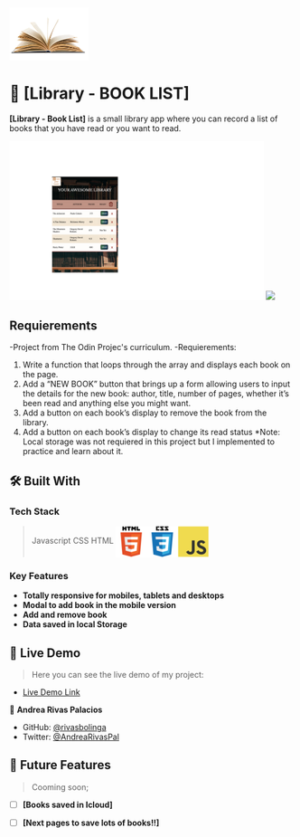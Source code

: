 

  <img src="./img/cf929df3b4640fa9e3893c370d8448cf0ffe7fbf.jpg" alt="logo" width="140"  height="auto" />
  <br/>



# 📖 [Library - BOOK LIST] <a name="about-project"></a>


**[Library - Book List]** is a small library app where you can record a list of books that you have read or you want to read. 

<img src="./img/mobile-v-library.png" alt="screenshot" width="450"  height="auto">

<img src="./img/Screenshot 2023-01-15 at 11.50.31.png" width="840"  height="auto">

## Requierements ##

-Project from The Odin Projec's curriculum.
-Requierements:
  1. Write a function that loops through the array and displays each book on the page. 
  2. Add a “NEW BOOK” button that brings up a form allowing users to input the details for the new book: author, title, number of pages, whether it’s been read and anything else you might want.
  3. Add a button on each book’s display to remove the book from the library.
  4. Add a button on each book’s display to change its read status
*Note: Local storage was not requiered in this project but I implemented to practice and learn about it.

## 🛠 Built With <a name="built-with"></a>

### Tech Stack <a name="tech-stack"></a>

> Javascript
> CSS
>HTML
<a href="https://www.w3.org/html/" target="_blank"><img align="center" src="https://raw.githubusercontent.com/devicons/devicon/master/icons/html5/html5-original-wordmark.svg" alt="html5" width="55" height="55"/></a><a href="https://www.w3schools.com/css/" target="_blank"><img align="center" src="https://raw.githubusercontent.com/devicons/devicon/master/icons/css3/css3-original-wordmark.svg" alt="css3" width="55" height="55"/></a><a href="https://developer.mozilla.org/en-US/docs/Web/JavaScript" target="_blank" rel="noreferrer"><img align="center" src="https://raw.githubusercontent.com/devicons/devicon/master/icons/javascript/javascript-original.svg" alt="javascript" width="55" height="55"/></a>

### Key Features <a name="key-features"></a>


- **Totally responsive for mobiles, tablets and desktops**
- **Modal to add book in the mobile version**
- **Add and remove book**
- **Data saved in  local Storage**


## 🚀 Live Demo <a name="live-demo"></a>

> Here you can see the live demo of my project:

- [Live Demo Link](https://rivasbolinga.github.io/Library/)


👤 **Andrea Rivas Palacios**

- GitHub: [@rivasbolinga](https://github.com/rivasbolinga)
- Twitter: [@AndreaRivasPal](https://twitter.com/AndreaRivasPal)


## 🔭 Future Features <a name="future-features"></a>

> Cooming soon;

- [ ] **[Books saved in Icloud]**
- [ ] **[Next pages to save lots of books!!]**

